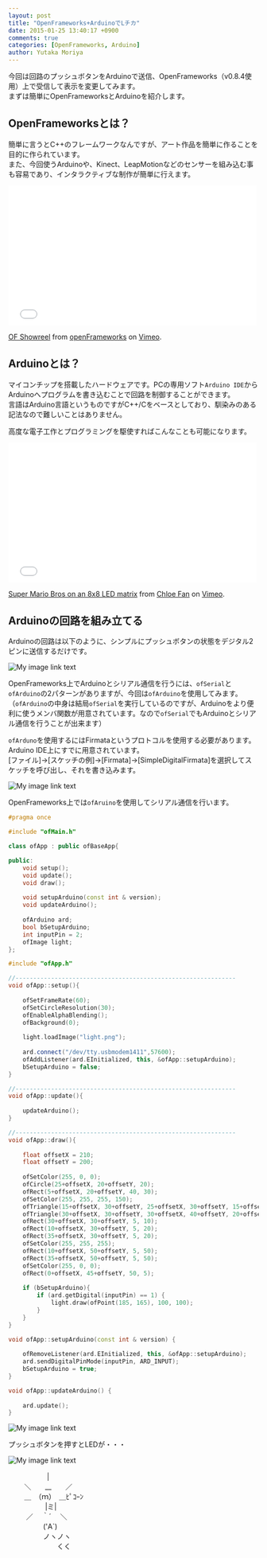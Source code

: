 ```yaml
---
layout: post
title: "OpenFrameworks+ArduinoでLチカ"
date: 2015-01-25 13:40:17 +0900
comments: true
categories: [OpenFrameworks, Arduino]
author: Yutaka Moriya
---
```

今回は回路のプッシュボタンをArduinoで送信、OpenFrameworks（v0.8.4使用）上で受信して表示を変更してみます。  
まずは簡単にOpenFrameworksとArduinoを紹介します。

## OpenFrameworksとは？
簡単に言うとC++のフレームワークなんですが、アート作品を簡単に作ることを目的に作られています。  
また、今回使うArduinoや、Kinect、LeapMotionなどのセンサーを組み込む事も容易であり、インタラクティブな制作が簡単に行えます。
<iframe src="//player.vimeo.com/video/74124094" width="500" height="281" frameborder="0" webkitallowfullscreen mozallowfullscreen allowfullscreen></iframe> <p><a href="http://vimeo.com/74124094">OF Showreel</a> from <a href="http://vimeo.com/of">openFrameworks</a> on <a href="https://vimeo.com">Vimeo</a>.</p>

## Arduinoとは？
マイコンチップを搭載したハードウェアです。PCの専用ソフト`Arduino IDE`からArduinoへプログラムを書き込むことで回路を制御することができます。  
言語はArduino言語というものですがC++/Cをベースとしており、馴染みのある記法なので難しいことはありません。  

高度な電子工作とプログラミングを駆使すればこんなことも可能になります。
<iframe src="//player.vimeo.com/video/9928343" width="500" height="281" frameborder="0" webkitallowfullscreen mozallowfullscreen allowfullscreen></iframe> <p><a href="http://vimeo.com/9928343">Super Mario Bros on an 8x8 LED matrix</a> from <a href="http://vimeo.com/chloester">Chloe Fan</a> on <a href="https://vimeo.com">Vimeo</a>.</p> 

## Arduinoの回路を組み立てる

Arduinoの回路は以下のように、シンプルにプッシュボタンの状態をデジタル2ピンに送信するだけです。

![My image link text](/images/post/openframeworks-arduino-ltika/breadboard.jpg)

OpenFrameworks上でArduinoとシリアル通信を行うには、`ofSerial`と`ofArduino`の2パターンがありますが、今回は`ofArduino`を使用してみます。  
（`ofArduino`の中身は結局`ofSerial`を実行しているのですが、Arduinoをより便利に使うメンバ関数が用意されています。なので`ofSerial`でもArduinoとシリアル通信を行うことが出来ます）

`ofArduno`を使用するにはFirmataというプロトコルを使用する必要があります。Arduino IDE上にすでに用意されています。  
[ファイル]->[スケッチの例]->[Firmata]->[SimpleDigitalFirmata]を選択してスケッチを呼び出し、それを書き込みます。

![My image link text](/images/post/openframeworks-arduino-ltika/arduino-firmata.jpg)

OpenFrameworks上では`ofAruino`を使用してシリアル通信を行います。

```cpp ofApp.h
#pragma once

#include "ofMain.h"

class ofApp : public ofBaseApp{

public:
    void setup();
    void update();
    void draw();
    
    void setupArduino(const int & version);
    void updateArduino();
    
    ofArduino ard;
    bool bSetupArduino;
    int inputPin = 2;
    ofImage light;
};

```

```cpp ofApp.cpp
#include "ofApp.h"

//--------------------------------------------------------------
void ofApp::setup(){
    
    ofSetFrameRate(60);
    ofSetCircleResolution(30);
    ofEnableAlphaBlending();
    ofBackground(0);
    
    light.loadImage("light.png");
    
    ard.connect("/dev/tty.usbmodem1411",57600);
    ofAddListener(ard.EInitialized, this, &ofApp::setupArduino);
    bSetupArduino = false;
}

//--------------------------------------------------------------
void ofApp::update(){
    
    updateArduino();
}

//--------------------------------------------------------------
void ofApp::draw(){
    
    float offsetX = 210;
    float offsetY = 200;
    
    ofSetColor(255, 0, 0);
    ofCircle(25+offsetX, 20+offsetY, 20);
    ofRect(5+offsetX, 20+offsetY, 40, 30);
    ofSetColor(255, 255, 255, 150);
    ofTriangle(15+offsetX, 30+offsetY, 25+offsetX, 30+offsetY, 15+offsetX, 40+offsetY);
    ofTriangle(30+offsetX, 30+offsetY, 30+offsetX, 40+offsetY, 20+offsetX, 40+offsetY);
    ofRect(30+offsetX, 30+offsetY, 5, 10);
    ofRect(10+offsetX, 30+offsetY, 5, 20);
    ofRect(35+offsetX, 30+offsetY, 5, 20);
    ofSetColor(255, 255, 255);
    ofRect(10+offsetX, 50+offsetY, 5, 50);
    ofRect(35+offsetX, 50+offsetY, 5, 50);
    ofSetColor(255, 0, 0);
    ofRect(0+offsetX, 45+offsetY, 50, 5);
    
    if (bSetupArduino){
        if (ard.getDigital(inputPin) == 1) {
            light.draw(ofPoint(185, 165), 100, 100);
        }
    }
}

void ofApp::setupArduino(const int & version) {
    
    ofRemoveListener(ard.EInitialized, this, &ofApp::setupArduino);
    ard.sendDigitalPinMode(inputPin, ARD_INPUT);
    bSetupArduino = true;
}

void ofApp::updateArduino() {
    
    ard.update();
}

```

![My image link text](/images/post/openframeworks-arduino-ltika/led-off.png)

プッシュボタンを押すとLEDが・・・

![My image link text](/images/post/openframeworks-arduino-ltika/led-on.png)

　 　　　　 |  
　 　＼　　__　　／  
　 　＿　（ｍ）　＿ﾋﾟｺｰﾝ  
　 　　　　|ミ|  
　 　 ／ 　｀´　 ＼  
　　　　　('A`)  
　　　　　ノヽノヽ  
　　　　　　　くく  

